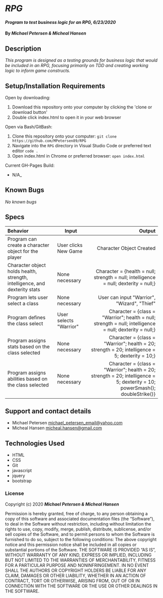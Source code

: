 # _RPG_

#### _Program to test business logic for an RPG, 6/23/2020_

#### By _Michael Petersen & Micheal Hansen_


## Description

_This program is designed as a testing grounds for business logic that would be included in an RPG, focusing primarily on TDD and creating working logic to inform game constructs._

## Setup/Installation Requirements


Open by downloading:
1. Download this repository onto your computer by clicking the 'clone or download button'
2. Double click index.html to open it in your web browser

Open via Bash/GitBash:
1. Clone this repository onto your computer:
`git clone https://github.com/MPetersen89/RPG`
2. Navigate into the `RPG` directory in Visual Studio Code or preferred text editor
`code .`
3. Open index.html in Chrome or preferred browser:
`open index.html`

Current GH-Pages Build:
* N/A_

## Known Bugs

_No known bugs_

## Specs 

| Behavior    | Input | Output |
| :---------- | ----- | -----: |
| Program can create a character object for the player | User clicks New Game | Character Object Created |
| Character object holds health, strength, intelligence, and dexterity stats | None necessary | Character = {health = null; strength = null; intelligence = null; dexterity = null;} |
| Program lets user select a class | None necessary | User can input "Warrior", "Wizard", "Thief" |
| Program defines the class select | User selects "Warrior" | Character  =  {class = "Warrior"; health = null; strength = null; intelligence = null; dexterity = null;}|
| Program assigns stats based on the class selected | None necessary | Character  =  {class = "Warrior"; health = 20; strength = 20; intelligence = 5; dexterity = 10;} |
| Program assigns abilities based on the class selected | None necessary | Character  =  {class = "Warrior"; health = 20; strength = 20; intelligence = 5; dexterity = 10; powerSmash(); doubleStrike()} |


## Support and contact details

* Michael Petersen <michael_petersen_email@yahoo.com>
* Micheal Hansen <micheal.hansen@gmail.com>

## Technologies Used

* HTML
* CSS
* Git
* javascript
* jquery
* bootstrap

### License

Copyright (c) 2020 **_Michael Petersen & Micheal Hansen_**

Permission is hereby granted, free of charge, to any person obtaining a copy of this software and associated documentation files (the “Software”), to deal in the Software without restriction, including without limitation the rights to use, copy, modify, merge, publish, distribute, sublicense, and/or sell copies of the Software, and to permit persons to whom the Software is furnished to do so, subject to the following conditions:
The above copyright notice and this permission notice shall be included in all copies or substantial portions of the Software.
THE SOFTWARE IS PROVIDED “AS IS”, WITHOUT WARRANTY OF ANY KIND, EXPRESS OR IMPLIED, INCLUDING BUT NOT LIMITED TO THE WARRANTIES OF MERCHANTABILITY, FITNESS FOR A PARTICULAR PURPOSE AND NONINFRINGEMENT. IN NO EVENT SHALL THE AUTHORS OR COPYRIGHT HOLDERS BE LIABLE FOR ANY CLAIM, DAMAGES OR OTHER LIABILITY, WHETHER IN AN ACTION OF CONTRACT, TORT OR OTHERWISE, ARISING FROM, OUT OF OR IN CONNECTION WITH THE SOFTWARE OR THE USE OR OTHER DEALINGS IN THE SOFTWARE.